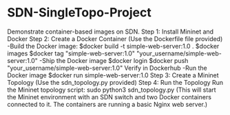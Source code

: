 # SDN-SingleTopo-Project
Demonstrate container-based images on SDN.
Step 1: Install Mininet and Docker
Step 2: Create a Docker Container
  (Use the Dockerfile file provided)
  -Build the Docker image:
            $docker build -t simple-web-server:1.0 .
            $docker images
            $docker tag "simple-web-server:1.0" "your_username/simple-web-server:1.0"
  -Ship the Docker image
            $docker login
            $docker push "your_username/simple-web-server:1.0"
            Verify in Dockerhub
  -Run the Docker image
            $docker run simple-web-server:1.0
Step 3: Create a Mininet Topology
  (Use the sdn_topology.py provided)
Step 4: Run the Topology
        Run the Mininet topology script: sudo python3 sdn_topology.py
        (This will start the Mininet environment with an SDN switch and two Docker containers connected to it. The containers are running a basic Nginx web server.)

